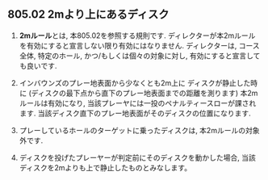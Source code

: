 ## 805.02 2mより上にあるディスク

1. **2mルール**とは, 本805.02を参照する規則です.
ディレクターが本2mルールを有効にすると宣言しない限り有効にはなりません.
ディレクターは,
コース全体, 特定のホール, かつ/もしくは個々の対象に対し,
有効にすると宣言しても良いです.

1. インバウンズのプレー地表面から少なくとも2m上に
ディスクが静止した時に
(ディスクの最下点から直下のプレー地表面までの距離を測ります)
本2mルールは有効になり,
当該プレーヤには一投のペナルティースローが課されます.
当該ディスク直下のプレー地表面がそのディスクの位置になります.

1. プレーしているホールのターゲットに乗ったディスクは,
本2mルールの対象外です.

1. ディスクを投げたプレーヤーが判定前にそのディスクを動かした場合,
当該ディスクを2mよりも上で静止したものとみなします。
